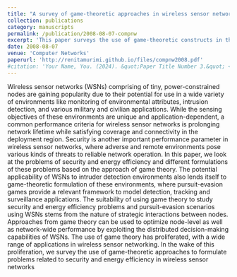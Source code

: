 ```yaml
---
title: "A survey of game-theoretic approaches in wireless sensor networks"
collection: publications
category: manuscripts
permalink: /publication/2008-08-07-compnw
excerpt: 'This paper surveys the use of game-theoretic constructs in the design of wireless sensor networks.'
date: 2008-08-07
venue: 'Computer Networks'
paperurl: 'http://renitamurimi.github.io/files/compnw2008.pdf'
#citation: 'Your Name, You. (2024). &quot;Paper Title Number 3.&quot; <i>GitHub Journal of Bugs</i>. 1(3).'
---
```


Wireless sensor networks (WSNs) comprising of tiny, power-constrained nodes are gaining popularity due to their potential for use in a wide variety of environments like monitoring of environmental attributes, intrusion detection, and various military and civilian applications. While the sensing objectives of these environments are unique and application-dependent, a common performance criteria for wireless sensor networks is prolonging network lifetime while satisfying coverage and connectivity in the deployment region. Security is another important performance parameter in wireless sensor networks, where adverse and remote environments pose various kinds of threats to reliable network operation. In this paper, we look at the problems of security and energy efficiency and different formulations of these problems based on the approach of game theory. The potential applicability of WSNs to intruder detection environments also lends itself to game-theoretic formulation of these environments, where pursuit-evasion games provide a relevant framework to model detection, tracking and surveillance applications. The suitability of using game theory to study security and energy efficiency problems and pursuit-evasion scenarios using WSNs stems from the nature of strategic interactions between nodes. Approaches from game theory can be used to optimize node-level as well as network-wide performance by exploiting the distributed decision-making capabilities of WSNs. The use of game theory has proliferated, with a wide range of applications in wireless sensor networking. In the wake of this proliferation, we survey the use of game-theoretic approaches to formulate problems related to security and energy efficiency in
wireless sensor networks
